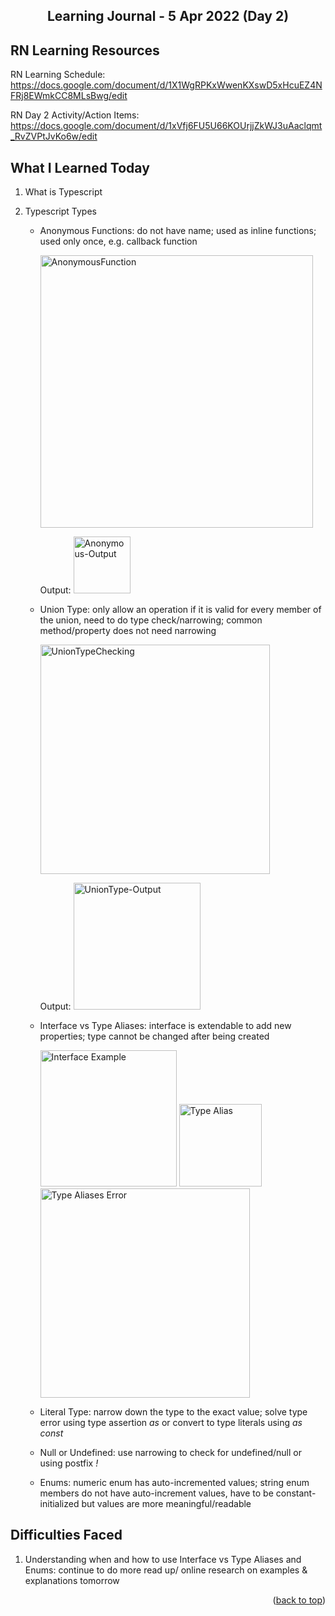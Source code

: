 <div id="top"></div>
<h2 align="center">Learning Journal - 5 Apr 2022 (Day 2)</h2>



## RN Learning Resources
RN Learning Schedule: https://docs.google.com/document/d/1X1WgRPKxWwenKXswD5xHcuEZ4NFRj8EWmkCC8MLsBwg/edit

RN Day 2 Activity/Action Items: https://docs.google.com/document/d/1xVfj6FU5U66KOUrjjZkWJ3uAaclqmt_RvZVPtJvKo6w/edit



## What I Learned Today
1. What is Typescript

2. Typescript Types
    - Anonymous Functions: do not have name; used as inline functions; used only once, e.g. callback function
      
      <img width="436" alt="AnonymousFunction" src="https://user-images.githubusercontent.com/97433108/161708400-f107cd56-ab32-4dec-a090-63e642303fb6.png">
      
      Output: <img width="91" alt="Anonymous-Output" src="https://user-images.githubusercontent.com/97433108/161710256-06183d0a-cbc8-4615-a85d-4f1726207248.png">



    - Union Type: only allow an operation if it is valid for every member of the union, need to do type check/narrowing; common method/property does not need narrowing
      
      <img width="367" alt="UnionTypeChecking" src="https://user-images.githubusercontent.com/97433108/161709325-99bed470-576f-45ff-bcf5-f217d2de6af4.png">
      
      Output: <img width="203" alt="UnionType-Output" src="https://user-images.githubusercontent.com/97433108/161709624-64f2ea27-b030-4098-a881-3ae856e9405c.png">
    
    
    - Interface vs Type Aliases: interface is extendable to add new properties; type cannot be changed after being created
      
      <img width="218" alt="Interface Example" src="https://user-images.githubusercontent.com/97433108/161771994-75649502-7281-426a-a914-dd1cfb4c1dc9.png">
      
      
      <img width="132" alt="Type Alias" src="https://user-images.githubusercontent.com/97433108/161772114-23a3386d-3341-47bf-9d8a-bef0ce144131.png">
      <img width="335" alt="Type Aliases Error" src="https://user-images.githubusercontent.com/97433108/161772163-fd4dc67a-4f4c-4693-b895-9174b38373a9.png">

    
    - Literal Type: narrow down the type to the exact value; solve type error using type assertion _as_ or convert to type literals using _as const_
    
    - Null or Undefined: use narrowing to check for undefined/null or using postfix _!_

    - Enums: numeric enum has auto-incremented values; string enum members do not have auto-increment values, have to be constant-initialized but values are more meaningful/readable


## Difficulties Faced
1. Understanding when and how to use Interface vs Type Aliases and Enums: continue to do more read up/ online research on examples & explanations tomorrow


<p align="right">(<a href="#top">back to top</a>)</p>
